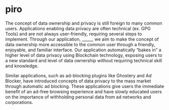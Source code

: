 # piro

The concept of data ownership and privacy is still foreign to many common users. Applications enabling data privacy are often technical (ex. GPG Tools) and are not always user-friendly, requiring several steps to implement. Through our application, _____, we aim to make the concept of data ownership more accessible to the common user through a friendly, enjoyable, and familiar interface. Our application automatically “bakes in” a higher level of data privacy using Blockchain technology, exposing users to a new standard and level of data ownership without requiring technical skill and knowledge.

Similar applications, such as ad-blocking plugins like Ghostery and Ad Blocker, have introduced concepts of data privacy to the mass market through automatic ad blocking. These applications give users the immediate benefit of an ad-free browsing experience and have slowly educated users on the importance of withholding personal data from ad networks and corporations. 
